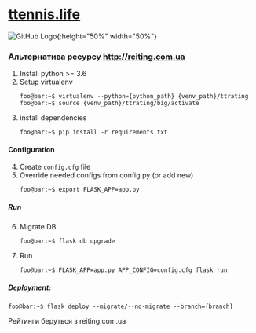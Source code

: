 # [ttennis.life ](ttennis.life)
![GitHub Logo](https://github.com/vitaliylevitskiand/ttrating/blob/master/static/img/logo.png?raw=true){:height="50%" width="50%"}

### Альтернатива ресурсу <http://reiting.com.ua>

1) Install python >= 3.6
2) Setup virtualenv
    ```console
    foo@bar:~$ virtualenv --python={python_path} {venv_path}/ttrating
    foo@bar:~$ source {venv_path}/ttrating/big/activate
    ```
3) install dependencies
    ```console
    foo@bar:~$ pip install -r requirements.txt
    ```

#### Configuration
4) Create `config.cfg` file
5) Override needed configs from config.py (or add new)
    ```console
    foo@bar:~$ export FLASK_APP=app.py
    ```

##### Run
6) Migrate DB
    ```
    foo@bar:~$ flask db upgrade
    ```
7) Run
	```
    foo@bar:~$ FLASK_APP=app.py APP_CONFIG=config.cfg flask run
    ```

##### Deployment:
```console
foo@bar:~$ flask deploy --migrate/--no-migrate --branch={branch}
```

Рейтинги беруться з reiting.com.ua